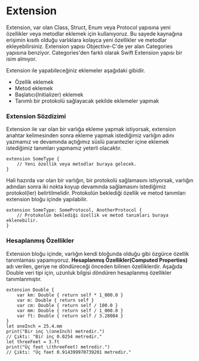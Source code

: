 # Extension

Extension, var olan Class, Struct, Enum veya Protocol yapısına yeni özellikler veya metodlar eklemek için kullanıyoruz. Bu sayede kaynağına erişimin kısıtlı olduğu varlıklara kolayca yeni özellikler ve metodlar ekleyebilirsiniz. Extension yapısı Objective-C'de yer alan Categories yapısına benziyor. Categories'den farklı olarak Swift Extension yapısı bir isim almıyor.

Extension ile yapabileceğiniz eklemeler aşağıdaki gibidir.

* Özellik eklemek
* Metod eklemek
* Başlatıcı(Initializer) eklemek
* Tanımlı bir protokolü sağlayacak şekilde eklemeler yapmak

### Extension Sözdizimi

Extension ile var olan bir varlığa ekleme yapmak istiyorsak, extension anahtar kelimesinden sonra ekleme yapmak istediğimiz varlığın adını yazmamız ve devamında açtığımız süslü parantezler içine eklemek istediğimiz tanımları yapmamız yeterli olacaktır.

```
extension SomeType {
    // Yeni özellik veya metodlar buraya gelecek.
}
```

Hali hazırda var olan bir varlığın, bir protokolü sağlamasını istiyorsak, varlığın adından sonra iki nokta koyup devamında sağlamasını istediğimiz protokol(ler) belirtilmelidir. Protokolün beklediği özellik ve metod tanımları extension bloğu içinde yapılabilir.

```
extension SomeType: SomeProtocol, AnotherProtocol {
    // Protokolün beklediği özellik ve metod tanımları buraya eklenebilir.
}
```

### Hesaplanmış Özellikler

Extension bloğu içinde, varlığın kendi bloğunda olduğu gibi özgürce özellik tanımlaması yapamıyoruz. <b> Hesaplanmış Özellikler(Computed Properties) </b> adı verilen, geriye ne döndüreceği önceden bilinen özelliklerdir. Aşağıda Double veri tipi için, uzunluk bilgisi döndüren hesaplanmış özellikler tanımlanmıştır.

```
extension Double {
    var km: Double { return self * 1_000.0 }
    var m: Double { return self }
    var cm: Double { return self / 100.0 }
    var mm: Double { return self / 1_000.0 }
    var ft: Double { return self / 3.28084 }
}
let oneInch = 25.4.mm
print("Bir inç \(oneInch) metredir.")
// Çıktı: "Bir inç 0.0254 metredir."
let threeFeet = 3.ft
print("Üç feet \(threeFeet) metredir.")
// Çıktı: "Üç feet 0.914399970739201 metredir."
``` 

